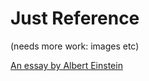 # Just Reference 

(needs more work: images etc)

[An essay by Albert Einstein](
https://monthlyreview.org/2009/05/01/why-socialism/
)
